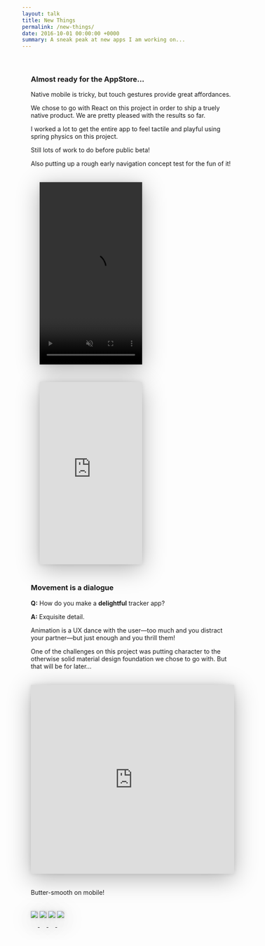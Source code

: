 ```yaml
---
layout: talk
title: New Things
permalink: /new-things/
date: 2016-10-01 00:00:00 +0000
summary: A sneak peak at new apps I am working on...
---
```


<style>
article.article header {
  background-color: rgb(75, 181, 234);
  min-height: 200px;
}
header time,
header .lead b { display: none; }
.box {
  margin: 20px 0;
  box-shadow: 0 0 10px rgba(0,0,0,0.1), 0 10px 50px rgba(0,0,0,0.3);
  background: #ddd;
}
.box.padded {
  margin: 20px;
}
article.article section img {
  width: 40%;
  margin: 4%;
}
article.article section p {
  font-size: 17px;
  font-family: "Myriad Set Pro", "Helvetica Neue", "Helvetica", "Open Sans", Arial, sans-serif;
  margin: 0;
  padding: 20px 0 0;
  line-height: 1.3em;
}
article.article section strong {
  color: #777;
}
</style>

<div
    style="
      max-width: 640px;
      margin: 0 auto;
      padding: 20px;
    "
>

  <h3>Almost ready for the AppStore...</h3>
  <p>Native mobile is tricky, but touch gestures provide great affordances.</p>
  <p>
    We chose to go with React on this project in order to ship a truely native
    product. We are pretty pleased with the results so far.
  </p>
  <p>
    I worked a lot to get the entire app to feel tactile and playful using
    spring physics on this project.
  </p>
  <p>
    Still lots of work to do before public beta!
  </p>
  <p>
    Also putting up a rough early navigation concept test for the fun of it!
  </p>

  <video controls muted autoplay loop width="234" height="416" class="box padded">
    <source src="https://dl.dropboxusercontent.com/u/80982787/everjoin.mp4" type="video/mp4">
  </video>

  <iframe
    src="https://drive.google.com/file/d/0B4NRm_cFELtTX3p2bXBsVzA5Ync/preview"
    width="234"
    height="416"
    frameborder="0"
    allowfullscreen
    class="box padded"
  ></iframe>

  <br/>

  <h3>Movement is a dialogue</h3>
  <p><strong>Q:</strong> How do you make a <strong>delightful</strong> tracker app?</p>
  <p><strong>A:</strong> Exquisite detail.</p>
  <p>
    Animation is a UX dance with the user&mdash;too much and you distract your
    partner&mdash;but just enough and you thrill them!
  </p>
  <p>
    One of the challenges on this project was putting character to the otherwise
    solid material design foundation we chose to go with. But that will be for
    later...
  </p>

  <iframe
    src="https://drive.google.com/file/d/0B4NRm_cFELtTUzdDMzctN29WeFk/preview"
    width="600"
    height="431"
    frameborder="0"
    allowfullscreen
    class="box"
    style="
      width: 600px;
      height: 431px;
      max-width: 100%;
    "
  ></iframe>

  <p>Butter-smooth on mobile!</p>

  <a href="https://dl.dropboxusercontent.com/u/80982787/pb-1.png">
    <img src="https://dl.dropboxusercontent.com/u/80982787/pb-1.png" class="box" />
  </a>
  <a href="https://dl.dropboxusercontent.com/u/80982787/pb-2.png">
    <img src="https://dl.dropboxusercontent.com/u/80982787/pb-2.png" class="box" />
  </a>
  <a href="https://dl.dropboxusercontent.com/u/80982787/pb-3.png">
    <img src="https://dl.dropboxusercontent.com/u/80982787/pb-3.png" class="box" />
  </a>
  <a href="https://dl.dropboxusercontent.com/u/80982787/pb-4.png">
    <img src="https://dl.dropboxusercontent.com/u/80982787/pb-4.png" class="box" />
  </a>

</div>
